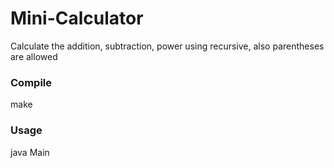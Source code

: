 # Mini-Calculator
Calculate the addition, subtraction, power using recursive, also parentheses are allowed

<p><h3>Compile</h3></p>
make

<h3><p>Usage</h3></p>
java Main

